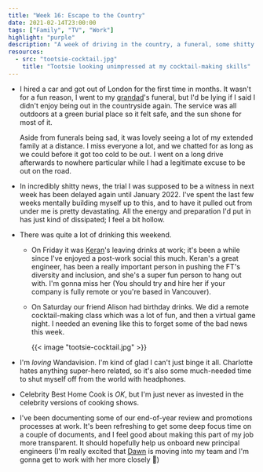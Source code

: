 ```yaml
---
title: "Week 16: Escape to the Country"
date: 2021-02-14T23:00:00
tags: ["Family", "TV", "Work"]
highlight: "purple"
description: "A week of driving in the country, a funeral, some shitty news, and drinking a lot of cocktails."
resources:
  - src: "tootsie-cocktail.jpg"
    title: "Tootsie looking unimpressed at my cocktail-making skills"
---
```


  * I hired a car and got out of London for the first time in months. It wasn't for a fun reason, I went to my [grandad](/weeknotes/13)'s funeral, but I'd be lying if I said I didn't enjoy being out in the countryside again. The service was all outdoors at a green burial place so it felt safe, and the sun shone for most of it.

    Aside from funerals being sad, it was lovely seeing a lot of my extended family at a distance. I miss everyone a lot, and we chatted for as long as we could before it got too cold to be out. I went on a long drive afterwards to nowhere particular while I had a legitimate excuse to be out on the road.

  * In incredibly shitty news, the trial I was supposed to be a witness in next week has been delayed again until January 2022. I've spent the last few weeks mentally building myself up to this, and to have it pulled out from under me is pretty devastating. All the energy and preparation I'd put in has just kind of dissipated; I feel a bit hollow.

  * There was quite a lot of drinking this weekend.
  
    * On Friday it was [Keran](https://www.linkedin.com/in/keran-braich/)'s leaving drinks at work; it's been a while since I've enjoyed a post-work social this much. Keran's a great engineer, has been a really important person in pushing the FT's diversity and inclusion, and she's a super fun person to hang out with. I'm gonna miss her (You should try and hire her if your company is fully remote or you're based in Vancouver).

    * On Saturday our friend Alison had birthday drinks. We did a remote cocktail-making class which was a lot of fun, and then a virtual game night. I needed an evening like this to forget some of the bad news this week.

      {{< image "tootsie-cocktail.jpg" >}}

  * I'm _loving_ Wandavision. I'm kind of glad I can't just binge it all. Charlotte hates anything super-hero related, so it's also some much-needed time to shut myself off from the world with headphones.

  * Celebrity Best Home Cook is _OK_, but I'm just never as invested in the celebrity versions of cooking shows.

  * I've been documenting some of our end-of-year review and promotions processes at work. It's been refreshing to get some deep focus time on a couple of documents, and I feel good about making this part of my job more transparent. It should hopefully help us onboard new principal engineers (I'm really excited that [Dawn](https://www.dawnbudge.co.uk/) is moving into my team and I'm gonna get to work with her more closely :tada:)
